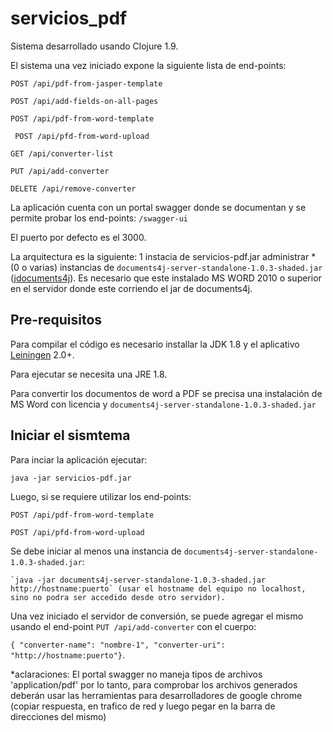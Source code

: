 # servicios_pdf

Sistema desarrollado usando Clojure 1.9.

El sistema una vez iniciado expone la siguiente lista de end-points:

`POST /api/pdf-from-jasper-template`

`POST /api/add-fields-on-all-pages`
 
`POST /api/pdf-from-word-template`
 
` POST /api/pfd-from-word-upload`
 
 `GET /api/converter-list`
 
 `PUT /api/add-converter`

 `DELETE /api/remove-converter`
   
   La aplicación cuenta con un portal swagger donde se documentan y se permite probar los end-points:
   `/swagger-ui`
   
   El puerto por defecto es el 3000.
   
 La arquitectura es la siguiente:
 1 instacia de servicios-pdf.jar administrar *(0 o varias) instancias de `documents4j-server-standalone-1.0.3-shaded.jar`
 ([jdocuments4j][2]). Es necesario que este instalado MS WORD 2010 o superior en el servidor donde este corriendo el jar de documents4j.     

[2]: http://www.documents4j.com

## Pre-requisitos

Para compilar el código es necesario installar la JDK 1.8 y el aplicativo  [Leiningen][1] 2.0+.

Para ejecutar se necesita una JRE 1.8.

Para convertir los documentos de word a PDF se precisa una instalación de MS Word con licencia y `documents4j-server-standalone-1.0.3-shaded.jar`

[1]: https://github.com/technomancy/leiningen

## Iniciar el sismtema

Para inciar la aplicación ejecutar:

    java -jar servicios-pdf.jar 

Luego, si se requiere utilizar los end-points:

`POST /api/pdf-from-word-template`
 
`POST /api/pfd-from-word-upload`

Se debe iniciar al menos una instancia de `documents4j-server-standalone-1.0.3-shaded.jar`:

    `java -jar documents4j-server-standalone-1.0.3-shaded.jar http://hostname:puerto` (usar el hostname del equipo no localhost, sino no podra ser accedido desde otro servidor).
    
Una vez iniciado el servidor de conversión, se puede agregar el mismo usando el end-point  `PUT /api/add-converter` 
con el cuerpo:
 
 `{ "converter-name": "nombre-1",
"converter-uri": "http://hostname:puerto"}`.

*aclaraciones: El portal swagger no maneja tipos de archivos 'application/pdf' por lo tanto, para comprobar los archivos generados deberán usar las herramientas para desarrolladores de google chrome (copiar respuesta, en trafico de red y luego pegar en la barra de direcciones del mismo) 
                                                                                                                    
                                                                                                                  
    
    